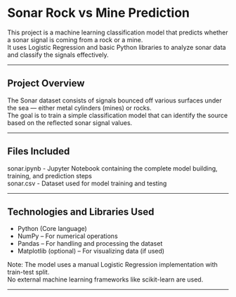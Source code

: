 # Sonar Rock vs Mine Prediction

This project is a machine learning classification model that predicts whether a sonar signal is coming from a rock or a mine.  
It uses Logistic Regression and basic Python libraries to analyze sonar data and classify the signals effectively.

---

## Project Overview

The Sonar dataset consists of signals bounced off various surfaces under the sea — either metal cylinders (mines) or rocks.  
The goal is to train a simple classification model that can identify the source based on the reflected sonar signal values.

---

## Files Included

sonar.ipynb - Jupyter Notebook containing the complete model building, training, and prediction steps  
sonar.csv - Dataset used for model training and testing

---

## Technologies and Libraries Used

- Python (Core language)
- NumPy – For numerical operations
- Pandas – For handling and processing the dataset
- Matplotlib (optional) – For visualizing data (if used)

Note: The model uses a manual Logistic Regression implementation with train-test split.  
No external machine learning frameworks like scikit-learn are used.

---

